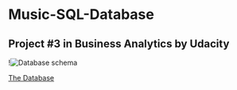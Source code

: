 # Music-SQL-Database
## Project #3 in Business Analytics by Udacity

!![Database schema](https://video.udacity-data.com/topher/2017/June/5956d5ee_screen-shot-2017-06-29-at-10.51.15-pm/screen-shot-2017-06-29-at-10.51.15-pm.png)

[The Database](
http://video.udacity-data.com.s3.amazonaws.com/topher/2017/September/59cdaf80_chinook-db/chinook-db.zip)
